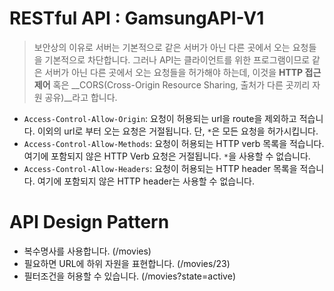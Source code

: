 # RESTful API : GamsungAPI-V1

> 보안상의 이유로 서버는 기본적으로 같은 서버가 아닌 다른 곳에서 오는 요청들을 기본적으로 차단합니다. 그러나 API는 클라이언트를 위한 프로그램이므로 같은 서버가 아닌 다른 곳에서 오는 요청들을 허가해야 하는데, 이것을 __HTTP 접근제어__ 혹은 __CORS(Cross-Origin Resource Sharing, 출처가 다른 곳끼리 자원 공유)__라고 합니다.

- `Access-Control-Allow-Origin`: 요청이 허용되는 url을 route을 제외하고 적습니다. 이외의 url로 부터 오는 요청은 거절됩니다. 단, `*`은 모든 요청을 허가시킵니다.
- `Access-Control-Allow-Methods`: 요청이 허용되는 HTTP verb 목록을 적습니다. 여기에 포함되지 않은 HTTP Verb 요청은 거절됩니다. `*`을 사용할 수 없습니다.
- `Access-Control-Allow-Headers`: 요청이 허용되는 HTTP header 목록을 적습니다. 여기에 포함되지 않은 HTTP header는 사용할 수 없습니다. 



# API Design Pattern

- 복수명사를 사용합니다. (/movies)
- 필요하면 URL에 하위 자원을 표현합니다. (/movies/23)
- 필터조건을 허용할 수 있습니다. (/movies?state=active)







